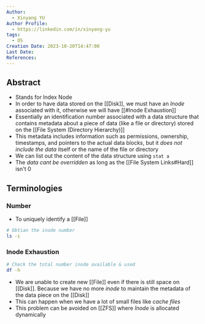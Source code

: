 ```yaml
---
Author:
  - Xinyang YU
Author Profile:
  - https://linkedin.com/in/xinyang-yu
tags:
  - OS
Creation Date: 2023-10-20T14:47:00
Last Date: 
References:
---
```

## Abstract
- Stands for Index Node
- In order to have data stored on the [[Disk]], we must have an *Inode* associated with it, otherwise we will have [[#Inode Exhaustion]]
- Essentially an identification number associated with a data structure that contains metadata about a piece of data (like a file or directory) stored on the [[File System (Directory Hierarchy)]]
- This metadata includes information such as permissions, ownership, timestamps, and pointers to the actual data blocks, but it *does not include the data* itself or the name of the file or directory
- We can list out the content of the data structure using `stat a`
- The *data cant be overridden* as long as the [[File System Links#Hard]] isn't 0


## Terminologies
### Number
- To uniquely identify a [[File]]
```bash
# Obtian the inode number
ls -i
```
### Inode Exhaustion 
```bash
# Check the total number inode available & used
df -h
```
- We are unable to create new [[File]] even if there is still space on [[Disk]]. Because we have no more *inode* to maintain the metadata of the data piece on the [[Disk]]
- This can happen when we have a lot of small files like *cache files*
- This problem can be avoided on [[ZFS]] where *Inode* is allocated dynamically